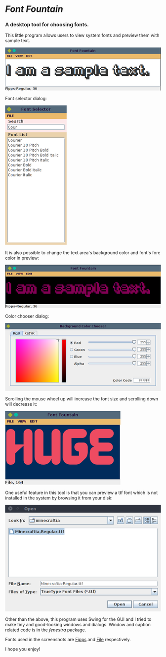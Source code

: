 # *Font Fountain*

### A desktop tool for choosing fonts.

This little program allows users to view system fonts and preview them with sample text. 

![The preview window.](/ss/main_window.png?raw=true)

Font selector dialog:

![Font selector.](/ss/font_selector.png?raw=true)

It is also possible to change the text area's background color and font's fore color in preview:

![Changing back and fore colors.](/ss/color_choosing.png?raw=true)

Color chooser dialog:

![Background color chooser.](/ss/bg_chooser.png?raw=true)

Scrolling the mouse wheel up will increase the font size and scrolling down will decrease it:

![Changing size with scrolling the mouse wheel.](/ss/huge.png?raw=true)

One useful feature in this tool is that you can preview a ttf font which is not installed in the system by browsing it from your disk:

![Opening a ttf font which is not installed on the system.](/ss/open.png?raw=true)

Other than the above, this program uses Swing for the GUI and I tried to make tiny and good-looking windows and dialogs. 
Window and caption related code is in the *fenestra* package.

Fonts used in the screenshots are [Fipps](http://www.fontspace.com/pheist/fipps) and [File](http://www.fontfabric.com/file-free-font/) respectively.

I hope you enjoy!
